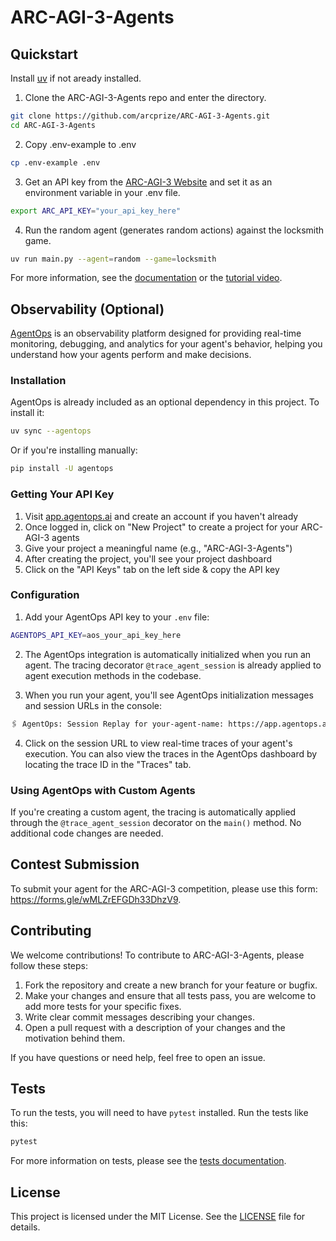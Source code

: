 # ARC-AGI-3-Agents

## Quickstart

Install [uv](https://docs.astral.sh/uv/getting-started/installation/) if not aready installed.

1. Clone the ARC-AGI-3-Agents repo and enter the directory.

```bash
git clone https://github.com/arcprize/ARC-AGI-3-Agents.git
cd ARC-AGI-3-Agents
```

2. Copy .env-example to .env

```bash
cp .env-example .env
```

3. Get an API key from the [ARC-AGI-3 Website](https://three.arcprize.org/) and set it as an environment variable in your .env file.

```bash
export ARC_API_KEY="your_api_key_here"
```

4. Run the random agent (generates random actions) against the locksmith game.

```bash
uv run main.py --agent=random --game=locksmith
```

For more information, see the [documentation](https://three.arcprize.org/docs#quick-start) or the [tutorial video](https://youtu.be/xEVg9dcJMkw).

## Observability (Optional)

[AgentOps](https://agentops.ai/) is an observability platform designed for providing real-time monitoring, debugging, and analytics for your agent's behavior, helping you understand how your agents perform and make decisions.

### Installation

AgentOps is already included as an optional dependency in this project. To install it:

```bash
uv sync --agentops
```

Or if you're installing manually:

```bash
pip install -U agentops
```

### Getting Your API Key

1. Visit [app.agentops.ai](https://app.agentops.ai) and create an account if you haven't already
2. Once logged in, click on "New Project" to create a project for your ARC-AGI-3 agents
3. Give your project a meaningful name (e.g., "ARC-AGI-3-Agents")
4. After creating the project, you'll see your project dashboard
5. Click on the "API Keys" tab on the left side & copy the API key

### Configuration

1. Add your AgentOps API key to your `.env` file:

```bash
AGENTOPS_API_KEY=aos_your_api_key_here
```

2. The AgentOps integration is automatically initialized when you run an agent. The tracing decorator `@trace_agent_session` is already applied to agent execution methods in the codebase.

3. When you run your agent, you'll see AgentOps initialization messages and session URLs in the console:

```bash
🖇 AgentOps: Session Replay for your-agent-name: https://app.agentops.ai/sessions?trace_id=xxxxx
```

4. Click on the session URL to view real-time traces of your agent's execution. You can also view the traces in the AgentOps dashboard by locating the trace ID in the "Traces" tab.

### Using AgentOps with Custom Agents

If you're creating a custom agent, the tracing is automatically applied through the `@trace_agent_session` decorator on the `main()` method. No additional code changes are needed.

## Contest Submission

To submit your agent for the ARC-AGI-3 competition, please use this form: https://forms.gle/wMLZrEFGDh33DhzV9.

## Contributing

We welcome contributions! To contribute to ARC-AGI-3-Agents, please follow these steps:

1. Fork the repository and create a new branch for your feature or bugfix.
2. Make your changes and ensure that all tests pass, you are welcome to add more tests for your specific fixes.
3. Write clear commit messages describing your changes.
4. Open a pull request with a description of your changes and the motivation behind them.

If you have questions or need help, feel free to open an issue.

## Tests

To run the tests, you will need to have `pytest` installed. Run the tests like this:

```bash
pytest
```

For more information on tests, please see the [tests documentation](https://three.arcprize.org/docs#testing).

## License

This project is licensed under the MIT License. See the [LICENSE](LICENSE) file for details.

